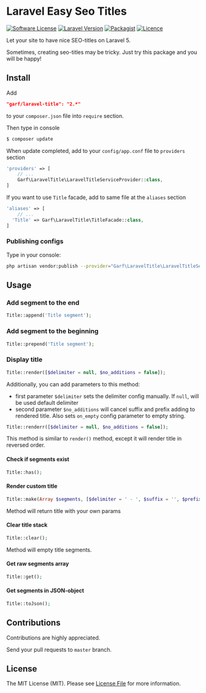 # Laravel Easy Seo Titles

[![Software License](https://img.shields.io/badge/license-MIT-brightgreen.svg?style=flat-square)](LICENSE.md)
[![Laravel Version](https://img.shields.io/badge/laravel-5.1-orange.svg?style=flat-square)](http://laravel.com)
[![Packagist](https://img.shields.io/packagist/dt/garf/laravel-title.svg)]()
[![Licence](https://img.shields.io/packagist/l/garf/laravel-title.svg)](https://github.com/garf/laravel-title/blob/master/LICENSE)

Let your site to have nice SEO-titles on Laravel 5.

Sometimes, creating seo-titles may be tricky. Just try this package and you will be happy!

## Install

Add

``` JSON
"garf/laravel-title": "2.*"
```

to your `composer.json` file into `require` section.

Then type in console

``` BASH
$ composer update
```

When update completed, add to your `config/app.conf` file to `providers` section

``` PHP
'providers' => [
    // ...
    Garf\LaravelTitle\LaravelTitleServiceProvider::class,
]
```

If you want to use `Title` facade, add to same file at the `aliases` section

``` PHP
'aliases' => [
    // ...
  'Title' => Garf\LaravelTitle\TitleFacade::class,
]
```

### Publishing configs

Type in your console:

``` bash
php artisan vendor:publish --provider="Garf\LaravelTitle\LaravelTitleServiceProvider"
```

## Usage

### Add segment to the end

``` php
Title::append('Title segment');
```

### Add segment to the beginning

``` PHP
Title::prepend('Title segment');
```

### Display title

``` php
Title::render([$delimiter = null, $no_additions = false]);
```

Additionally, you can add parameters to this method:

 - first parameter `$delimiter` sets the delimiter config manually. If `null`, will be used default delimiter
 - second parameter `$no_additions` will cancel suffix and prefix adding to rendered title. 
Also sets `on_empty` config parameter to empty string.


``` php
Title::renderr([$delimiter = null, $no_additions = false]);
```

This method is similar to `render()` method, except it will render title in reversed order.

#### Check if segments exist

``` PHP
Title::has();
```

#### Render custom title

``` PHP
Title::make(Array $segments, [$delimiter = ' - ', $suffix = '', $prefix = '', $on_empty = '']);
```

Method will return title with your own params

#### Clear title stack

``` PHP
Title::clear();
```

Method will empty title segments.

#### Get raw segments array

``` PHP
Title::get();
```

#### Get segments in JSON-object

``` PHP
Title::toJson();
```

## Contributions

Contributions are highly appreciated.

Send your pull requests to `master` branch.


## License

The MIT License (MIT). Please see [License File](https://github.com/garf/laravel-title/blob/master/LICENSE) for more information.

